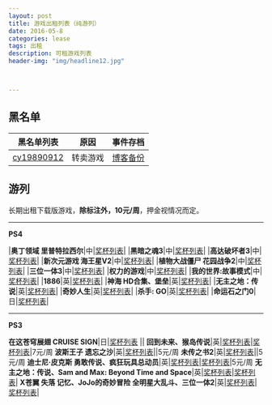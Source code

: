 ```yaml
---
layout: post
title: 游戏出租列表（纯游列）
date: 2016-05-8
categories: lease
tags: 出租
description: 可租游戏列表
header-img: "img/headline12.jpg"



---
```



## 黑名单

黑名单列表|原因|事件存档
----|----|----
[cy19890912](http://d7vg.com/psnid/cy19890912)|转卖游戏|[博客备份](http://sinhya.com/lease/2016/04/26/Blacklist-v1/)

## 游列

长期出租下载版游戏，**除标注外，10元/周**，押金视情况而定。

---


**PS4**

|**奥丁领域 里普特拉西尔**|中|[奖杯列表](http://d7vg.com/psngame/7394)|
|**黑暗之魂3**|中|[奖杯列表](http://d7vg.com/psngame/7897)|
|**高达破坏者3**|中|[奖杯列表](http://d7vg.com/psngame/9890)|
|**新次元游戏 海王星V2**|中|[奖杯列表](http://d7vg.com/psngame/9579)|
|**植物大战僵尸 花园战争2**|中|[奖杯列表](http://d7vg.com/psngame/8488)|
|**三位一体3**|中|[奖杯列表](http://d7vg.com/psngame/9430)|
|**权力的游戏**|中|[奖杯列表](http://d7vg.com/psngame/7882)|
|**我的世界:故事模式**|中|[奖杯列表](http://d7vg.com/psngame/8964)|
|**1886**|英|[奖杯列表](http://d7vg.com/psngame/6616)|
|**神海 HD合集、堡垒**|英|[奖杯列表](http://d7vg.com/psngame/8609)|
|**无主之地：传说**|英|[奖杯列表](http://d7vg.com/psngame/7228)|
|**奇妙人生**|英|[奖杯列表](http://d7vg.com/psngame/7875)|
|**杀手: GO**|英|[奖杯列表](http://d7vg.com/psngame/10328)|
|**命运石之门0**|日|[奖杯列表](http://d7vg.com/psngame/9217)|

---

**PS3**

**在这苍穹展翅 CRUISE SIGN**|日|[奖杯列表](http://d7vg.com/psngame/7214) ||
**回到未来、猴岛传说**|英|[奖杯列表](http://d7vg.com/psngame/2751)|[奖杯列表](http://d7vg.com/psngame/1327)|7元/周
**波斯王子 遗忘之沙**|英|[奖杯列表](http://d7vg.com/psngame/1112)||5元/周
**未传之书2**|英|[奖杯列表](http://d7vg.com/psngame/8827)||5元/周
**迪士尼·皮克斯 勇敢传说、疯狂玩具总动员**|英|[奖杯列表](http://d7vg.com/psngame/3056)|[奖杯列表](http://d7vg.com/psngame/3780)|5元/周
**无主之地：传说、Sam and Max: Beyond Time and Space**|英|[奖杯列表](http://d7vg.com/psngame/6140)|[奖杯列表](http://d7vg.com/psngame/2048)|
**X苍翼 失落 记忆、JoJo的奇妙冒险 全明星大乱斗、三位一体2**|英|[奖杯列表](http://d7vg.com/psngame/8253)|[奖杯列表](http://d7vg.com/psngame/2044)|


